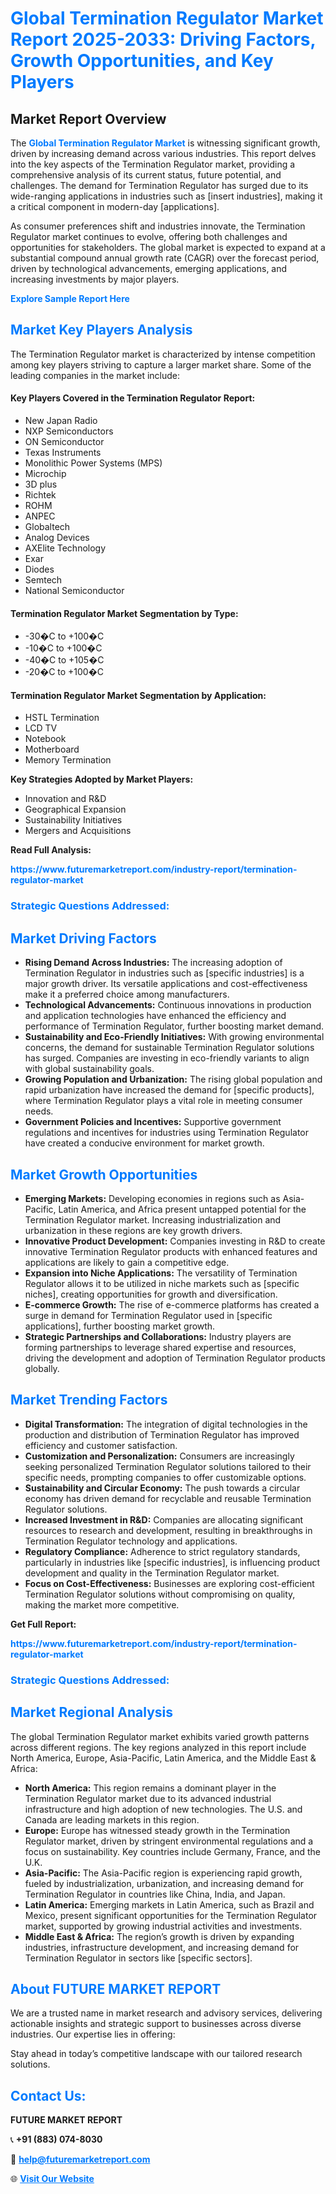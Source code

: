 <h1 style="color: #007BFF;">Global Termination Regulator Market Report 2025-2033: Driving Factors, Growth Opportunities, and Key Players</h1>

<section id="overview">
<h2>Market Report Overview</h2>
<p>The <a href="https://www.futuremarketreport.com/industry-report/termination-regulator-market" style="color: #007BFF; text-decoration: none;"><strong>Global Termination Regulator Market</strong></a> is witnessing significant growth, driven by increasing demand across various industries. This report delves into the key aspects of the Termination Regulator market, providing a comprehensive analysis of its current status, future potential, and challenges. The demand for Termination Regulator has surged due to its wide-ranging applications in industries such as [insert industries], making it a critical component in modern-day [applications].</p>
<p>As consumer preferences shift and industries innovate, the Termination Regulator market continues to evolve, offering both challenges and opportunities for stakeholders. The global market is expected to expand at a substantial compound annual growth rate (CAGR) over the forecast period, driven by technological advancements, emerging applications, and increasing investments by major players.</p>
</section>

<section id="overview">
<p><a href="https://www.futuremarketreport.com/request-sample/reportId=76754" style="color: #007BFF; text-decoration: none;"><strong>Explore Sample Report Here</strong></a></p>
</section>

<section id="key-players">
<h2 style="color: #007BFF;">Market Key Players Analysis</h2>
<p>The Termination Regulator market is characterized by intense competition among key players striving to capture a larger market share. Some of the leading companies in the market include:</p>
<h4>Key Players Covered in the Termination Regulator Report:</h4>
<ul><li>New Japan Radio</li><li>NXP Semiconductors</li><li>ON Semiconductor</li><li>Texas Instruments</li><li>Monolithic Power Systems (MPS)</li><li>Microchip</li><li>3D plus</li><li>Richtek</li><li>ROHM</li><li>ANPEC</li><li>Globaltech</li><li>Analog Devices</li><li>AXElite Technology</li><li>Exar</li><li>Diodes</li><li>Semtech</li><li>National Semiconductor</li></ul>
<h4>Termination Regulator Market Segmentation by Type:</h4>
<ul><li>-30�C to +100�C</li><li>-10�C to +100�C</li><li>-40�C to +105�C</li><li>-20�C to +100�C</li></ul>

<h4>Termination Regulator Market Segmentation by Application:</h4>
<ul><li>HSTL Termination</li><li>LCD TV</li><li>Notebook</li><li>Motherboard</li><li>Memory Termination</li></ul>
<p><strong>Key Strategies Adopted by Market Players:</strong></p>
<ul>
<li>Innovation and R&D</li>
<li>Geographical Expansion</li>
<li>Sustainability Initiatives</li>
<li>Mergers and Acquisitions</li>
</ul>
</section>

<section>
<p><strong>Read Full Analysis: </strong></p><a href="https://www.futuremarketreport.com/industry-report/termination-regulator-market" style="color: #007BFF; text-decoration: none;"><strong>https://www.futuremarketreport.com/industry-report/termination-regulator-market</strong></a>
<h3 style="color: #007BFF;">Strategic Questions Addressed:</h3>
</section>

<section id="driving-factors">
<h2 style="color: #007BFF;">Market Driving Factors</h2>
<ul>
<li><strong>Rising Demand Across Industries:</strong> The increasing adoption of Termination Regulator in industries such as [specific industries] is a major growth driver. Its versatile applications and cost-effectiveness make it a preferred choice among manufacturers.</li>
<li><strong>Technological Advancements:</strong> Continuous innovations in production and application technologies have enhanced the efficiency and performance of Termination Regulator, further boosting market demand.</li>
<li><strong>Sustainability and Eco-Friendly Initiatives:</strong> With growing environmental concerns, the demand for sustainable Termination Regulator solutions has surged. Companies are investing in eco-friendly variants to align with global sustainability goals.</li>
<li><strong>Growing Population and Urbanization:</strong> The rising global population and rapid urbanization have increased the demand for [specific products], where Termination Regulator plays a vital role in meeting consumer needs.</li>
<li><strong>Government Policies and Incentives:</strong> Supportive government regulations and incentives for industries using Termination Regulator have created a conducive environment for market growth.</li>
</ul>
</section>

<section id="growth-opportunities">
<h2 style="color: #007BFF;">Market Growth Opportunities</h2>
<ul>
<li><strong>Emerging Markets:</strong> Developing economies in regions such as Asia-Pacific, Latin America, and Africa present untapped potential for the Termination Regulator market. Increasing industrialization and urbanization in these regions are key growth drivers.</li>
<li><strong>Innovative Product Development:</strong> Companies investing in R&D to create innovative Termination Regulator products with enhanced features and applications are likely to gain a competitive edge.</li>
<li><strong>Expansion into Niche Applications:</strong> The versatility of Termination Regulator allows it to be utilized in niche markets such as [specific niches], creating opportunities for growth and diversification.</li>
<li><strong>E-commerce Growth:</strong> The rise of e-commerce platforms has created a surge in demand for Termination Regulator used in [specific applications], further boosting market growth.</li>
<li><strong>Strategic Partnerships and Collaborations:</strong> Industry players are forming partnerships to leverage shared expertise and resources, driving the development and adoption of Termination Regulator products globally.</li>
</ul>
</section>

<section id="trending-factors">
<h2 style="color: #007BFF;">Market Trending Factors</h2>
<ul>
<li><strong>Digital Transformation:</strong> The integration of digital technologies in the production and distribution of Termination Regulator has improved efficiency and customer satisfaction.</li>
<li><strong>Customization and Personalization:</strong> Consumers are increasingly seeking personalized Termination Regulator solutions tailored to their specific needs, prompting companies to offer customizable options.</li>
<li><strong>Sustainability and Circular Economy:</strong> The push towards a circular economy has driven demand for recyclable and reusable Termination Regulator solutions.</li>
<li><strong>Increased Investment in R&D:</strong> Companies are allocating significant resources to research and development, resulting in breakthroughs in Termination Regulator technology and applications.</li>
<li><strong>Regulatory Compliance:</strong> Adherence to strict regulatory standards, particularly in industries like [specific industries], is influencing product development and quality in the Termination Regulator market.</li>
<li><strong>Focus on Cost-Effectiveness:</strong> Businesses are exploring cost-efficient Termination Regulator solutions without compromising on quality, making the market more competitive.</li>
</ul>
</section>

<section>
<p><strong>Get Full Report: </strong></p><a href="https://www.futuremarketreport.com/industry-report/termination-regulator-market" style="color: #007BFF; text-decoration: none;"><strong>https://www.futuremarketreport.com/industry-report/termination-regulator-market</strong></a>
<h3 style="color: #007BFF;">Strategic Questions Addressed:</h3>
</section>


<section id="regional-analysis">
<h2 style="color: #007BFF;">Market Regional Analysis</h2>
<p>The global Termination Regulator market exhibits varied growth patterns across different regions. The key regions analyzed in this report include North America, Europe, Asia-Pacific, Latin America, and the Middle East & Africa:</p>
<ul>
<li><strong>North America:</strong> This region remains a dominant player in the Termination Regulator market due to its advanced industrial infrastructure and high adoption of new technologies. The U.S. and Canada are leading markets in this region.</li>
<li><strong>Europe:</strong> Europe has witnessed steady growth in the Termination Regulator market, driven by stringent environmental regulations and a focus on sustainability. Key countries include Germany, France, and the U.K.</li>
<li><strong>Asia-Pacific:</strong> The Asia-Pacific region is experiencing rapid growth, fueled by industrialization, urbanization, and increasing demand for Termination Regulator in countries like China, India, and Japan.</li>
<li><strong>Latin America:</strong> Emerging markets in Latin America, such as Brazil and Mexico, present significant opportunities for the Termination Regulator market, supported by growing industrial activities and investments.</li>
<li><strong>Middle East & Africa:</strong> The region’s growth is driven by expanding industries, infrastructure development, and increasing demand for Termination Regulator in sectors like [specific sectors].</li>
</ul>
</section>

<footer>
<h2 style="color: #007BFF;">About FUTURE MARKET REPORT</h2>
<p>We are a trusted name in market research and advisory services, delivering actionable insights and strategic support to businesses across diverse industries. Our expertise lies in offering:</p>

<p>Stay ahead in today’s competitive landscape with our tailored research solutions.</p>

<h2 style="color: #007BFF;">Contact Us:</h2>
<p><strong>FUTURE MARKET REPORT</strong></p>
<p>📞 <strong>+91 (883) 074-8030</strong></p>
<p>📧 <strong><a href="mailto:help@futuremarketreport.com" style="color: #007BFF;">help@futuremarketreport.com</a></strong></p>
<p>🌐 <strong><a href="https://www.futuremarketreport.com/" style="color: #007BFF;">Visit Our Website</a></strong></p>
</footer>